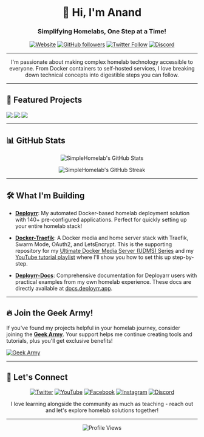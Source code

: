 <!-- GitHub Profile Header -->
<h1 align="center">👋 Hi, I'm Anand</h1>
<h3 align="center">Simplifying Homelabs, One Step at a Time!</h3>

<p align="center">
  <a href="https://www.simplehomelab.com"><img alt="Website" src="https://img.shields.io/badge/Website-Up-brightgreen?style=for-the-badge&logo=wordpress&logoColor=black&label=Website"></a>
  <a href="https://github.com/SimpleHomelab?tab=followers"><img alt="GitHub followers" src="https://img.shields.io/github/followers/SimpleHomelab?style=for-the-badge&logo=github&color=24292e&labelColor=gray"></a>
  <a href="https://twitter.com/SimpleHomelab"><img alt="Twitter Follow" src="https://img.shields.io/twitter/follow/SimpleHomelab?style=for-the-badge&logo=twitter&labelColor=1DA1F2&color=white"></a>
  <a href="https://www.simplehomelab.com/go/discord/"><img alt="Discord" src="https://img.shields.io/badge/Discord-2100%20Members-5865F2?style=for-the-badge&logo=discord&logoColor=white"></a>
</p>

---

<p align="center">I'm passionate about making complex homelab technology accessible to everyone. From Docker containers to self-hosted services, I love breaking down technical concepts into digestible steps you can follow.</p>

---

## 🚀 Featured Projects

<a href="https://github.com/SimpleHomelab/Deployrr">
  <img align="center" src="https://github-readme-stats.vercel.app/api/pin/?username=SimpleHomelab&repo=Deployrr&theme=default" />
</a>
<a href="https://github.com/SimpleHomelab/Docker-Traefik">
  <img align="center" src="https://github-readme-stats.vercel.app/api/pin/?username=SimpleHomelab&repo=Docker-Traefik&theme=default" />
</a>
<a href="https://github.com/SimpleHomelab/Deployrr-Docs">
  <img align="center" src="https://github-readme-stats.vercel.app/api/pin/?username=SimpleHomelab&repo=Deployrr-Docs&theme=default" />
</a>

---

## 📊 GitHub Stats

<p align="center">
  <img src="https://github-readme-stats.vercel.app/api?username=SimpleHomelab&show_icons=true&theme=default" alt="SimpleHomelab's GitHub Stats" />
</p>

<p align="center">
  <img src="https://github-readme-streak-stats.herokuapp.com/?user=SimpleHomelab&theme=default" alt="SimpleHomelab's GitHub Streak" />
</p>

---

## 🛠️ What I'm Building

- **[Deployrr](https://github.com/SimpleHomelab/Deployrr)**: My automated Docker-based homelab deployment solution with 140+ pre-configured applications. Perfect for quickly setting up your entire homelab stack!

- **[Docker-Traefik](https://github.com/SimpleHomelab/Docker-Traefik)**: A Docker media and home server stack with Traefik, Swarm Mode, OAuth2, and LetsEncrypt. This is the supporting repository for my [Ultimate Docker Media Server (UDMS) Series](https://www.simplehomelab.com/ultimate-docker-media-server-udms-01/) and my [YouTube tutorial playlist](https://www.youtube.com/playlist?list=PL1Hno7tIbSWV-c1E87BqTzPMgfGxM08nf) where I'll show you how to set this up step-by-step.

- **[Deployrr-Docs](https://github.com/SimpleHomelab/Deployrr-Docs)**: Comprehensive documentation for Deployarr users with practical examples from my own homelab experience. These docs are directly available at [docs.deployrr.app](https://docs.deployrr.app/).

---

## 🔥 Join the Geek Army!

If you've found my projects helpful in your homelab journey, consider joining the **[Geek Army](https://www.simplehomelab.com/geek-army/join/)**. Your support helps me continue creating tools and tutorials, plus you'll get exclusive benefits!

<a href="https://www.simplehomelab.com/geek-army/join/">
  <img src="https://img.shields.io/badge/Join%20the-Geek%20Army-brightgreen?style=for-the-badge" alt="Geek Army">
</a>

---

## 📱 Let's Connect

<p align="center">
  <a href="https://twitter.com/SimpleHomelab"><img src="https://img.shields.io/badge/Twitter-black?style=for-the-badge&logo=twitter&logoColor=1DA1F2" alt="Twitter"/></a>
  <a href="https://www.youtube.com/@Simple-Homelab"><img src="https://img.shields.io/badge/YouTube-black?style=for-the-badge&logo=youtube&logoColor=FF0000" alt="YouTube"/></a>
  <a href="https://www.facebook.com/SimpleHomelab"><img src="https://img.shields.io/badge/Facebook-black?style=for-the-badge&logo=facebook&logoColor=1877F2" alt="Facebook"/></a>
  <a href="https://www.instagram.com/SimpleHomelab"><img src="https://img.shields.io/badge/Instagram-black?style=for-the-badge&logo=instagram&logoColor=E4405F" alt="Instagram"/></a>
  <a href="https://www.simplehomelab.com/go/discord/"><img src="https://img.shields.io/badge/Discord-black?style=for-the-badge&logo=discord&logoColor=5865F2" alt="Discord"/></a>
</p>

<p align="center">I love learning alongside the community as much as teaching - reach out and let's explore homelab solutions together!</p>

---

<p align="center">
  <img src="https://komarev.com/ghpvc/?username=SimpleHomelab&style=for-the-badge&color=lightgrey" alt="Profile Views"/>
</p>
